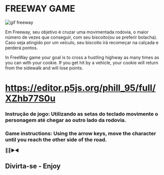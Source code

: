 # FREEWAY GAME

![gif freeway](https://user-images.githubusercontent.com/106633984/179374408-6e1b1185-2362-4939-8408-6785800c72e5.gif)

Em Freeway, seu objetivo é cruzar uma movimentada rodovia, o maior número de vezes que conseguir, com seu biscoito(ou se preferir bolacha).
Caso seja atingido por um veículo, seu biscoito irá recomeçar na calçada e perderá pontos. 

In FreeWay game your goal is to cross a hustling highway as many times as you can with your cookie. 
If you get hit by a vehicle, your cookie will return from the sidewalk and will lose points.

# https://editor.p5js.org/phill_95/full/XZhb77S0u


### Instrução de jogo: Utilizando as setas do teclado movimente o personagem até chegar ao outro lado da rodovia.

### Game instructions: Using the arrow keys, move the character until you reach the other side of the road.</br>
 
:arrow_up_small::arrow_down_small::arrow_forward::arrow_backward:</br>
## Divirta-se - Enjoy

